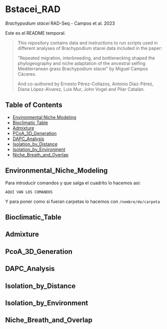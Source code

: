 # Bstacei_RAD

*Brachypodium stacei* RAD-Seq - Campos et al. 2023

Este es el README temporal.

> This repository contains data and instructions to run scripts used in different analyses of Brachypodium stacei data included in the paper:
>
> "Repeated migration, interbreeding, and bottlenecking  shaped the phylogeography and niche adaptation of the ancestral selfing Mediterranean grass Brachypodium stacei" by Miguel Campos Cáceres.
>
> And co-authored by Ernesto Pérez-Collazos, Antonio Díaz-Pérez, Diana López-Alvarez, Luis Mur, John Vogel and Pilar Catalán. 

## Table of Contents
* [Environmental Niche Modeling](#environmental_niche_modeling)
* [Bioclimatic Table](#bioclimatic_table)
* [Admixture](#admixture)
* [PCoA_3D_Generation](#pcoa_3d_generation)
* [DAPC_Analysis](#dapc_analysis)
* [Isolation_by_Distance](#isolation_by_distance)
* [Isolation_by_Environment](#isolation_by_environment)
* [Niche_Breath_and_Overlap](#niche_breath_and_overlap)

## Environmental_Niche_Modeling

Para introducir comandos y que salga el cuadrito lo hacemos así:
```
AQUI VAN LOS COMANDOS
```

Y para poner como si fueran carpetas lo hacemos con `/nombre/de/carpeta`
## Bioclimatic_Table

## Admixture

## PcoA_3D_Generation

## DAPC_Analysis

## Isolation_by_Distance

## Isolation_by_Environment

## Niche_Breath_and_Overlap
